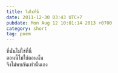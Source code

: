 ```yaml
---
title: ไม่ใช่ที่นี่
date: 2011-12-30 03:43 UTC+7
pubdate: Mon Aug 12 10:01:14 2013 +0700
category: short
tag: poem
---
```


ที่นั่นไม่ใช่ที่นี่  
ตอนนี้ไม่ใช่ตอนนั้น  
จึงไม่พบกันเท่านั้นเอง  
